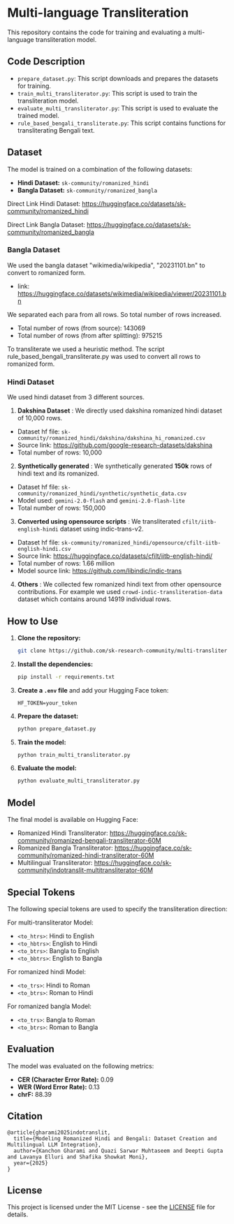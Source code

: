 # Multi-language Transliteration

This repository contains the code for training and evaluating a multi-language transliteration model.

## Code Description

- `prepare_dataset.py`: This script downloads and prepares the datasets for training.
- `train_multi_transliterator.py`: This script is used to train the transliteration model.
- `evaluate_multi_transliterator.py`: This script is used to evaluate the trained model.
- `rule_based_bengali_transliterate.py`: This script contains functions for transliterating Bengali text.

## Dataset

The model is trained on a combination of the following datasets:

- **Hindi Dataset:** `sk-community/romanized_hindi`
- **Bangla Dataset:** `sk-community/romanized_bangla`


 Direct Link Hindi Dataset: https://huggingface.co/datasets/sk-community/romanized_hindi
 
 Direct Link Bangla Dataset: https://huggingface.co/datasets/sk-community/romanized_bangla

### Bangla Dataset

We used the bangla dataset "wikimedia/wikipedia", "20231101.bn" to convert to romanized form. 

- link: https://huggingface.co/datasets/wikimedia/wikipedia/viewer/20231101.bn

We separated each para from all rows. So total number of rows increased.


- Total number of rows (from source): 143069
- Total number of rows (from after splitting): 975215

To transliterate we used a heuristic method. The script rule_based_bengali_transliterate.py was used to convert all rows to romanized form.


### Hindi Dataset

We used hindi dataset from 3 different sources. 

1. **Dakshina Dataset** : We directly used dakshina romanized hindi dataset of 10,000 rows.
- Dataset hf file: `sk-community/romanized_hindi/dakshina/dakshina_hi_romanized.csv`
- Source link: https://github.com/google-research-datasets/dakshina
- Total number of rows: 10,000

2. **Synthetically generated** : We synthetically generated **150k** rows of hindi text and its romanized.

- Dataset hf file: `sk-community/romanized_hindi/synthetic/synthetic_data.csv`
- Model used: `gemini-2.0-flash` and `gemini-2.0-flash-lite`
- Total number of rows: 150,000


3. **Converted using opensource scripts** :
We transliterated `cfilt/iitb-english-hindi` dataset using indic-trans-v2.

- Dataset hf file: `sk-community/romanized_hindi/opensource/cfilt-iitb-english-hindi.csv`
- Source link: https://huggingface.co/datasets/cfilt/iitb-english-hindi/
- Total number of rows: 1.66 million
- Model source link:	https://github.com/libindic/indic-trans

4. **Others** :
We collected few romanized hindi text from other opensource contributions. For example we used `crowd-indic-transliteration-data` dataset which contains around 14919 individual rows.


## How to Use

1. **Clone the repository:**
   ```bash
   git clone https://github.com/sk-research-community/multi-transliteration-llm-training.git
   ```
2. **Install the dependencies:**
   ```bash
   pip install -r requirements.txt
   ```
3. **Create a `.env` file** and add your Hugging Face token:
   ```
   HF_TOKEN=your_token
   ```
4. **Prepare the dataset:**
   ```bash
   python prepare_dataset.py
   ```
5. **Train the model:**
   ```bash
   python train_multi_transliterator.py
   ```
6. **Evaluate the model:**
   ```bash
   python evaluate_multi_transliterator.py
   ```

## Model

The final model is available on Hugging Face: 
- Romanized Hindi Transliterator: https://huggingface.co/sk-community/romanized-bengali-transliterator-60M
- Romanized Bangla Transliterator: https://huggingface.co/sk-community/romanized-hindi-transliterator-60M
- Multilingual Transliterator: https://huggingface.co/sk-community/indotranslit-multitransliterator-60M

## Special Tokens

The following special tokens are used to specify the transliteration direction:

For multi-transliterator Model: 

- `<to_htrs>`: Hindi to English
- `<to_hbtrs>`: English to Hindi
- `<to_btrs>`: Bangla to English
- `<to_bbtrs>`: English to Bangla


For romanized hindi Model: 

- `<to_trs>`: Hindi to Roman
- `<to_btrs>`: Roman to Hindi

For romanized bangla Model: 

- `<to_trs>`: Bangla to Roman
- `<to_btrs>`: Roman to Bangla


## Evaluation

The model was evaluated on the following metrics:

- **CER (Character Error Rate):** 0.09
- **WER (Word Error Rate):** 0.13
- **chrF:** 88.39

## Citation

```
@article{gharami2025indotranslit,
  title={Modeling Romanized Hindi and Bengali: Dataset Creation and Multilingual LLM Integration},
  author={Kanchon Gharami and Quazi Sarwar Muhtaseem and Deepti Gupta and Lavanya Elluri and Shafika Showkat Moni},
  year={2025}
}
```
## License

This project is licensed under the MIT License - see the [LICENSE](LICENSE) file for details.
